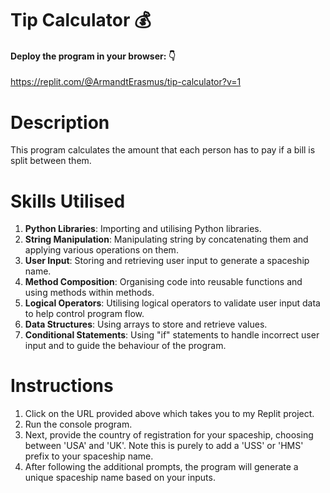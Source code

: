 # Tip Calculator 💰

#### Deploy the program in your browser: 👇
https://replit.com/@ArmandtErasmus/tip-calculator?v=1

# Description
This program calculates the amount that each person has to pay if a bill is split between them.

# Skills Utilised
1. **Python Libraries**: Importing and utilising Python libraries.
2. **String Manipulation**: Manipulating string by concatenating them and applying various operations on them.
3. **User Input**: Storing and retrieving user input to generate a spaceship name.
4. **Method Composition**: Organising code into reusable functions and using methods within methods.
5. **Logical Operators**: Utilising logical operators to validate user input data to help control program flow.
6. **Data Structures**: Using arrays to store and retrieve values.
7. **Conditional Statements**: Using "if" statements to handle incorrect user input and to guide the behaviour of the program.

# Instructions
1. Click on the URL provided above which takes you to my Replit project.
2. Run the console program.
3. Next, provide the country of registration for your spaceship, choosing between 'USA' and 'UK'. Note this is purely to add a 'USS' or 'HMS' prefix to your spaceship name.
4. After following the additional prompts, the program will generate a unique spaceship name based on your inputs.
